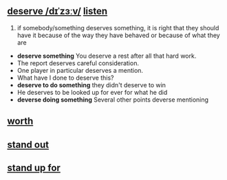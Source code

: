 ## [deserve /dɪˈzɜːv/](http://www.oxfordlearnersdictionaries.com/definition/english/deserve) [listen](http://www.oxfordlearnersdictionaries.com/media/english/uk_pron/d/des/deser/deserve__gb_1.mp3)
1. if somebody/something deserves something, it is right that they should have it because of 
the way they have behaved or because of what they are  
  * **deserve something** You deserve a rest after all that hard work. 
  * The report deserves careful consideration.
  * One player in particular deserves a mention.
  * What have I done to deserve this?
  * **deserve to do something** they didn't deserve to win
  * He deserves to be looked up for ever for what he did
  * **deverse doing something** Several other points deverse mentioning

## [worth](http://www.oxfordlearnersdictionaries.com/definition/english/worth_1?q=worth)

## [stand out](http://www.oxfordlearnersdictionaries.com/definition/english/stand-out)

## [stand up for](http://www.oxfordlearnersdictionaries.com/definition/english/stand-up-for)

